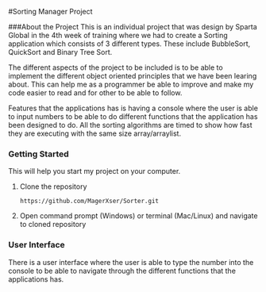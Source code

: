 #Sorting Manager Project

###About the Project 
This is an individual project that was design by Sparta Global in the 4th week of training where we had to create a Sorting application
which consists of 3 different types. These include BubbleSort, QuickSort and Binary Tree Sort.

The different aspects of the project to be included is to be able to implement the different object oriented principles that we have been learing
about. This can help me as a programmer be able to improve and make my code easier to read and for other to be able to follow. 

Features that the applications has is having a console where the user is able to input numbers to be able to do different functions that the 
application has been designed to do. All the sorting algorithms are timed to show how fast they are executing with the same size array/arraylist.

### Getting Started
This will help you start my project on your computer.

1. Clone the repository

    ```https://github.com/MagerXser/Sorter.git```
2. Open command prompt (Windows) or terminal (Mac/Linux) and navigate to cloned repository


### User Interface 
There is a user interface where the user is able to type the number into the console to be able to navigate through the different
functions that the applications has. 